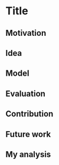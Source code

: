 # Title

## Motivation

## Idea

## Model

## Evaluation

## Contribution

## Future work

## My analysis